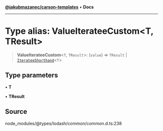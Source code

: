 [**@jakubmazanec/carson-templates**](../../../README.md) • **Docs**

---

# Type alias: ValueIterateeCustom\<T, TResult\>

> **ValueIterateeCustom**\<`T`, `TResult`\>: (`value`) => `TResult` \|
> [`IterateeShorthand`](IterateeShorthand.md)\<`T`\>

## Type parameters

• **T**

• **TResult**

## Source

node_modules/@types/lodash/common/common.d.ts:238
